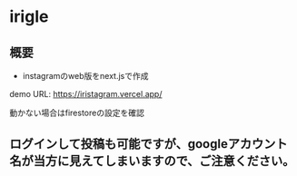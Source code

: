# irigle

## 概要
- instagramのweb版をnext.jsで作成

demo URL: 
https://iristagram.vercel.app/

動かない場合はfirestoreの設定を確認


## ログインして投稿も可能ですが、googleアカウント名が当方に見えてしまいますので、ご注意ください。
